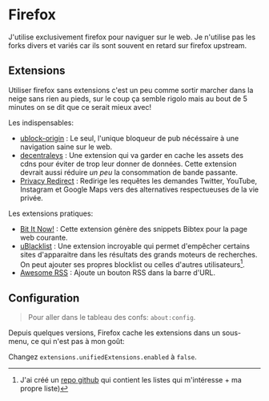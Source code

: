 # Firefox

J'utilise exclusivement firefox pour naviguer sur le web. Je n'utilise pas les forks divers et variés car ils sont souvent en retard sur firefox upstream.

## Extensions

Utiliser firefox sans extensions c'est un peu comme sortir marcher dans la neige sans rien au pieds, sur le coup ça semble rigolo mais au bout de 5 minutes on se dit que ce serait mieux avec!

Les indispensables:

- [ublock-origin](https://addons.mozilla.org/fr/firefox/addon/ublock-origin/) : Le seul, l'unique bloqueur de pub nécéssaire à une navigation saine sur le web.
- [decentraleys](https://decentraleyes.org/) : Une extension qui va garder en cache les assets des cdns pour éviter de trop leur donner de données. Cette extension devrait aussi réduire *un peu* la consommation de bande passante.
- [Privacy Redirect](https://addons.mozilla.org/fr/firefox/addon/privacy-redirect/) : Redirige les requêtes les demandes Twitter, YouTube, Instagram et Google Maps vers des alternatives respectueuses de la vie privée.

Les extensions pratiques:

- [Bit It Now!](https://addons.mozilla.org/fr/firefox/addon/bibitnow/) : Cette extension génère des snippets Bibtex pour la page web courante.
- [uBlacklist](https://addons.mozilla.org/fr/firefox/addon/ublacklist/) : Une extension incroyable qui permet d'empêcher certains sites d'apparaitre dans les résultats des grands moteurs de recherches. On peut ajouter ses propres blocklist ou celles d'autres utilisateurs[^repogithub].
- [Awesome RSS](https://addons.mozilla.org/fr/firefox/addon/awesome-rss/) : Ajoute un bouton RSS dans la barre d'URL.

[^repogithub]:J'ai créé un [repo github](https://github.com/slashformotion/ublacklist) qui contient les listes qui m'intéresse + ma propre liste)

## Configuration

> Pour aller dans le tableau des confs: `about:config`.

Depuis quelques versions, Firefox cache les extensions dans un sous-menu, ce qui n'est pas à mon goût:
    
Changez `extensions.unifiedExtensions.enabled` à `false`.